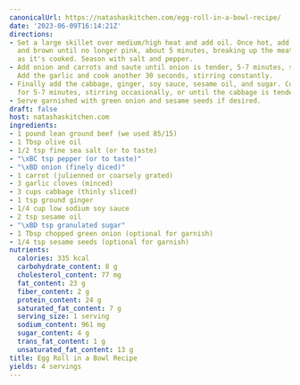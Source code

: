```yaml
---
canonicalUrl: https://natashaskitchen.com/egg-roll-in-a-bowl-recipe/
date: '2023-06-09T16:14:21Z'
directions:
- Set a large skillet over medium/high heat and add oil. Once hot, add ground beef
  and brown until no longer pink, about 5 minutes, breaking up the meat with a spatula
  as it's cooked. Season with salt and pepper.
- Add onion and carrots and saute until onion is tender, 5-7 minutes, stirring occasionally.
  Add the garlic and cook another 30 seconds, stirring constantly.
- Finally add the cabbage, ginger, soy sauce, sesame oil, and sugar. Continue sauteeing
  for 5-7 minutes, stirring occasionally, or until the cabbage is tender.
- Serve garnished with green onion and sesame seeds if desired.
draft: false
host: natashaskitchen.com
ingredients:
- 1 pound lean ground beef (we used 85/15)
- 1 Tbsp olive oil
- 1/2 tsp fine sea salt (or to taste)
- "\xBC tsp pepper (or to taste)"
- "\xBD onion (finely diced)"
- 1 carrot (julienned or coarsely grated)
- 3 garlic cloves (minced)
- 3 cups cabbage (thinly sliced)
- 1 tsp ground ginger
- 1/4 cup low sodium soy sauce
- 2 tsp sesame oil
- "\xBD tsp granulated sugar"
- 1 Tbsp chopped green onion (optional for garnish)
- 1/4 tsp sesame seeds (optional for garnish)
nutrients:
  calories: 335 kcal
  carbohydrate_content: 8 g
  cholesterol_content: 77 mg
  fat_content: 23 g
  fiber_content: 2 g
  protein_content: 24 g
  saturated_fat_content: 7 g
  serving_size: 1 serving
  sodium_content: 961 mg
  sugar_content: 4 g
  trans_fat_content: 1 g
  unsaturated_fat_content: 13 g
title: Egg Roll in a Bowl Recipe
yields: 4 servings
---
```

